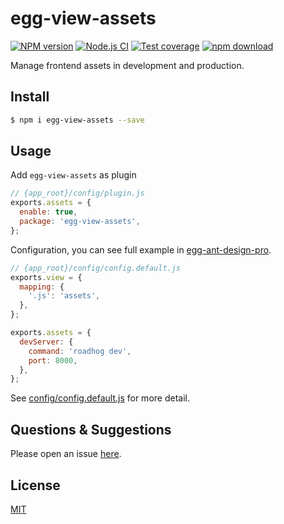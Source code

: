 # egg-view-assets

[![NPM version][npm-image]][npm-url]
[![Node.js CI](https://github.com/eggjs/egg-view-assets/actions/workflows/nodejs.yml/badge.svg)](https://github.com/eggjs/egg-view-assets/actions/workflows/nodejs.yml)
[![Test coverage][codecov-image]][codecov-url]
[![npm download][download-image]][download-url]

[npm-image]: https://img.shields.io/npm/v/egg-view-assets.svg?style=flat-square
[npm-url]: https://npmjs.org/package/egg-view-assets
[codecov-image]: https://img.shields.io/codecov/c/github/eggjs/egg-view-assets.svg?style=flat-square
[codecov-url]: https://codecov.io/github/eggjs/egg-view-assets?branch=master
[download-image]: https://img.shields.io/npm/dm/egg-view-assets.svg?style=flat-square
[download-url]: https://npmjs.org/package/egg-view-assets

Manage frontend assets in development and production.

## Install

```bash
$ npm i egg-view-assets --save
```

## Usage

Add `egg-view-assets` as plugin

```js
// {app_root}/config/plugin.js
exports.assets = {
  enable: true,
  package: 'egg-view-assets',
};
```

Configuration, you can see full example in [egg-ant-design-pro].

```js
// {app_root}/config/config.default.js
exports.view = {
  mapping: {
    '.js': 'assets',
  },
};

exports.assets = {
  devServer: {
    command: 'roadhog dev',
    port: 8000,
  },
};
```

See [config/config.default.js](config/config.default.js) for more detail.

## Questions & Suggestions

Please open an issue [here](https://github.com/eggjs/egg/issues).

## License

[MIT](LICENSE)

[egg-ant-design-pro]: https://github.com/eggjs/egg-ant-design-pro
